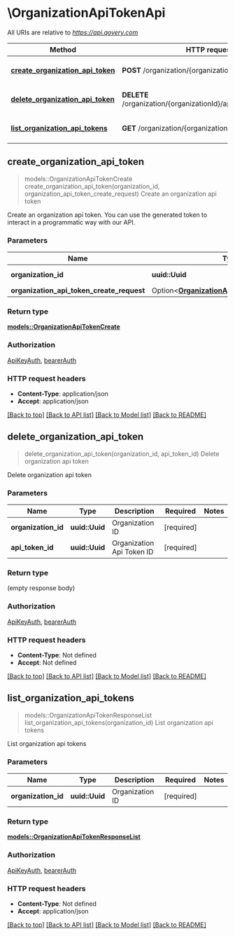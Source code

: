 # \OrganizationApiTokenApi

All URIs are relative to *https://api.qovery.com*

Method | HTTP request | Description
------------- | ------------- | -------------
[**create_organization_api_token**](OrganizationApiTokenApi.md#create_organization_api_token) | **POST** /organization/{organizationId}/apiToken | Create an organization api token
[**delete_organization_api_token**](OrganizationApiTokenApi.md#delete_organization_api_token) | **DELETE** /organization/{organizationId}/apiToken/{apiTokenId} | Delete organization api token
[**list_organization_api_tokens**](OrganizationApiTokenApi.md#list_organization_api_tokens) | **GET** /organization/{organizationId}/apiToken | List organization api tokens



## create_organization_api_token

> models::OrganizationApiTokenCreate create_organization_api_token(organization_id, organization_api_token_create_request)
Create an organization api token

Create an organization api token. You can use the generated token to interact in a programmatic way with our API.

### Parameters


Name | Type | Description  | Required | Notes
------------- | ------------- | ------------- | ------------- | -------------
**organization_id** | **uuid::Uuid** | Organization ID | [required] |
**organization_api_token_create_request** | Option<[**OrganizationApiTokenCreateRequest**](OrganizationApiTokenCreateRequest.md)> |  |  |

### Return type

[**models::OrganizationApiTokenCreate**](OrganizationApiTokenCreate.md)

### Authorization

[ApiKeyAuth](../README.md#ApiKeyAuth), [bearerAuth](../README.md#bearerAuth)

### HTTP request headers

- **Content-Type**: application/json
- **Accept**: application/json

[[Back to top]](#) [[Back to API list]](../README.md#documentation-for-api-endpoints) [[Back to Model list]](../README.md#documentation-for-models) [[Back to README]](../README.md)


## delete_organization_api_token

> delete_organization_api_token(organization_id, api_token_id)
Delete organization api token

Delete organization api token

### Parameters


Name | Type | Description  | Required | Notes
------------- | ------------- | ------------- | ------------- | -------------
**organization_id** | **uuid::Uuid** | Organization ID | [required] |
**api_token_id** | **uuid::Uuid** | Organization Api Token ID | [required] |

### Return type

 (empty response body)

### Authorization

[ApiKeyAuth](../README.md#ApiKeyAuth), [bearerAuth](../README.md#bearerAuth)

### HTTP request headers

- **Content-Type**: Not defined
- **Accept**: Not defined

[[Back to top]](#) [[Back to API list]](../README.md#documentation-for-api-endpoints) [[Back to Model list]](../README.md#documentation-for-models) [[Back to README]](../README.md)


## list_organization_api_tokens

> models::OrganizationApiTokenResponseList list_organization_api_tokens(organization_id)
List organization api tokens

List organization api tokens

### Parameters


Name | Type | Description  | Required | Notes
------------- | ------------- | ------------- | ------------- | -------------
**organization_id** | **uuid::Uuid** | Organization ID | [required] |

### Return type

[**models::OrganizationApiTokenResponseList**](OrganizationApiTokenResponseList.md)

### Authorization

[ApiKeyAuth](../README.md#ApiKeyAuth), [bearerAuth](../README.md#bearerAuth)

### HTTP request headers

- **Content-Type**: Not defined
- **Accept**: application/json

[[Back to top]](#) [[Back to API list]](../README.md#documentation-for-api-endpoints) [[Back to Model list]](../README.md#documentation-for-models) [[Back to README]](../README.md)

